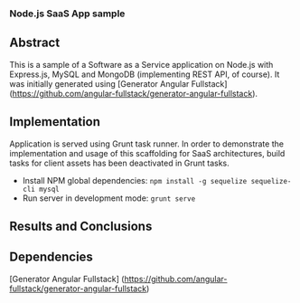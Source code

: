### Node.js SaaS App sample

## Abstract
This is a sample of a Software as a Service application on Node.js with Express.js, MySQL and MongoDB (implementing REST API, of course). 
It was initially generated using [Generator Angular Fullstack] (https://github.com/angular-fullstack/generator-angular-fullstack).

## Implementation
Application is served using Grunt task runner. In order to demonstrate the implementation and usage of this scaffolding for SaaS architectures, build tasks
 for client assets has been deactivated in Grunt tasks.
 
- Install NPM global dependencies:
``npm install -g sequelize sequelize-cli mysql``
- Run server in development mode:
``grunt serve``

## Results and Conclusions

## Dependencies
[Generator Angular Fullstack] (https://github.com/angular-fullstack/generator-angular-fullstack)